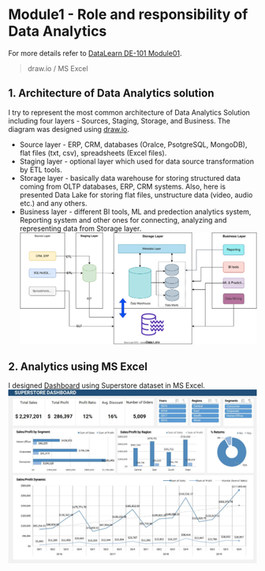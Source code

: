# Module1 - Role and responsibility of Data Analytics
For more details refer to [DataLearn DE-101 Module01](https://github.com/Data-Learn/data-engineering/blob/master/DE-101%20Modules/Module01).
> draw.io / MS Excel

## 1. Architecture of Data Analytics solution
I try to represent the most common architecture of Data Analytics Solution including four layers - Sources, Staging, Storage, and Business. The diagram was designed using [draw.io](https://app.diagrams.net/).
- Source layer - ERP, CRM, databases (Oralce, PsotgreSQL, MongoDB), flat files (txt, csv), spreadsheets (Excel files).
- Staging layer - optional layer which used for data source transformation by ETL tools.
- Storage layer - basically data warehouse for storing structured data coming from OLTP databases, ERP, CRM systems. Also, here is presented Data Lake for storing flat files, unstructure data (video, audio etc.) and any others.
- Business layer - different BI tools, ML and predection analytics system, Reporting system and other ones for connecting, analyzing and representing data from Storage layer.
![cover](https://github.com/souluran/datalearn101/blob/master/DE-101/Module1/image/Simple%20Data%20Analytics%20Architecture.drawio.svg)

## 2. Analytics using MS Excel
I designed [Dashboard](https://github.com/souluran/datalearn101/blob/master/DE-101/Module1/Superstore%20-%20Dashboard.xlsx) using Superstore dataset in MS Excel.
![cover](https://github.com/souluran/datalearn101/blob/master/DE-101/Module1/image/Superstore%20Dashboard.JPG)
